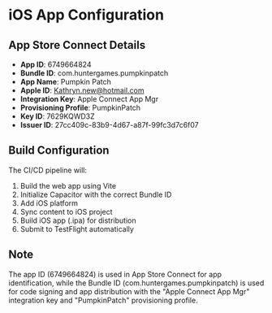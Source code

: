# iOS App Configuration

## App Store Connect Details
- **App ID**: 6749664824
- **Bundle ID**: com.huntergames.pumpkinpatch
- **App Name**: Pumpkin Patch
- **Apple ID**: Kathryn.new@hotmail.com
- **Integration Key**: Apple Connect App Mgr
- **Provisioning Profile**: PumpkinPatch
- **Key ID**: 7629KQWD3Z
- **Issuer ID**: 27cc409c-83b9-4d67-a87f-99fc3d7c6f07

## Build Configuration
The CI/CD pipeline will:
1. Build the web app using Vite
2. Initialize Capacitor with the correct Bundle ID
3. Add iOS platform
4. Sync content to iOS project
5. Build iOS app (.ipa) for distribution
6. Submit to TestFlight automatically

## Note
The app ID (6749664824) is used in App Store Connect for app identification, while the Bundle ID (com.huntergames.pumpkinpatch) is used for code signing and app distribution with the "Apple Connect App Mgr" integration key and "PumpkinPatch" provisioning profile.